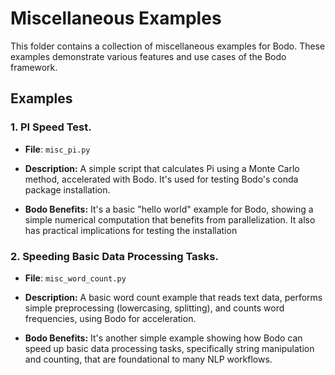 # Miscellaneous Examples

This folder contains a collection of miscellaneous examples for Bodo. These examples demonstrate various features and use cases of the Bodo framework. 

## Examples

### 1. PI Speed Test.

- **File**: `misc_pi.py` 

- **Description:**  A simple script that calculates Pi using a Monte Carlo method, accelerated with Bodo. It's used for testing Bodo's conda package installation.

- **Bodo Benefits:** It's a basic "hello world" example for Bodo, showing a simple numerical computation that benefits from parallelization.  It also has practical implications for testing the installation

### 2. Speeding Basic Data Processing Tasks.

- **File**: `misc_word_count.py`

- **Description:** A basic word count example that reads text data, performs simple preprocessing (lowercasing, splitting), and counts word frequencies, using Bodo for acceleration.

- **Bodo Benefits:**  It's another simple example showing how Bodo can speed up basic data processing tasks, specifically string manipulation and counting, that are foundational to many NLP workflows.
